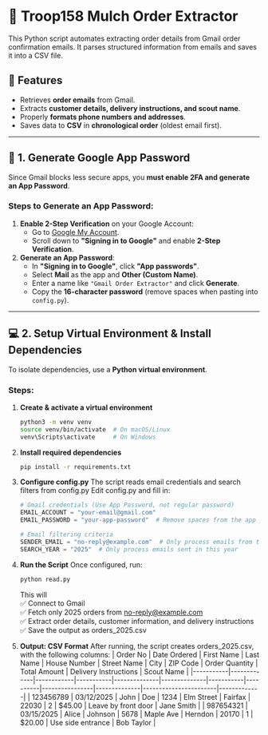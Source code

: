 # 📩 Troop158 Mulch Order Extractor

This Python script automates extracting order details from Gmail order confirmation emails. It parses structured information from emails and saves it into a CSV file.

## 🚀 Features
- Retrieves **order emails** from Gmail.
- Extracts **customer details, delivery instructions, and scout name**.
- Properly **formats phone numbers and addresses**.
- Saves data to **CSV** in **chronological order** (oldest email first).

---

## 🔑 **1. Generate Google App Password**
Since Gmail blocks less secure apps, you **must enable 2FA and generate an App Password**.

### **Steps to Generate an App Password:**
1. **Enable 2-Step Verification** on your Google Account:
   - Go to [Google My Account](https://myaccount.google.com/security).
   - Scroll down to **"Signing in to Google"** and enable **2-Step Verification**.
2. **Generate an App Password**:
   - In **"Signing in to Google"**, click **"App passwords"**.
   - Select **Mail** as the app and **Other (Custom Name)**.
   - Enter a name like `"Gmail Order Extractor"` and click **Generate**.
   - Copy the **16-character password** (remove spaces when pasting into `config.py`).

---

## 💻 **2. Setup Virtual Environment & Install Dependencies**
To isolate dependencies, use a **Python virtual environment**.

### **Steps:**
1. **Create & activate a virtual environment**
   ```bash
   python3 -m venv venv
   source venv/bin/activate  # On macOS/Linux
   venv\Scripts\activate     # On Windows
2. **Install required dependencies**
   ```bash
   pip install -r requirements.txt
3. **Configure config.py**
   The script reads email credentials and search filters from config.py
   Edit config.py and fill in:
   ```python
   # Gmail credentials (Use App Password, not regular password)
   EMAIL_ACCOUNT = "your-email@gmail.com"
   EMAIL_PASSWORD = "your-app-password"  # Remove spaces from the app password

   # Email filtering criteria
   SENDER_EMAIL = "no-reply@example.com"  # Only process emails from this sender
   SEARCH_YEAR = "2025"  # Only process emails sent in this year

4. **Run the Script**
   Once configured, run:
   ```bash
   python read.py
   ```
   This will  
   ✅ Connect to Gmail  
   ✅ Fetch only 2025 orders from no-reply@example.com  
   ✅ Extract order details, customer information, and delivery instructions  
   ✅ Save the output as orders_2025.csv

 5. **Output: CSV Format**
    After running, the script creates orders_2025.csv, with the following columns:
    | Order No  | Date Ordered | First Name | Last Name | House Number | Street Name  | City      | ZIP Code | Order Quantity | Total Amount | Delivery Instructions | Scout Name  |
    |-----------|-------------|------------|-----------|--------------|--------------|-----------|----------|----------------|--------------|-----------------------|-------------|
    | 123456789 | 03/12/2025  | John       | Doe       | 1234         | Elm Street  | Fairfax   | 22030    | 2              | $45.00       | Leave by front door   | Jane Smith  |
    | 987654321 | 03/15/2025  | Alice      | Johnson   | 5678         | Maple Ave   | Herndon   | 20170    | 1              | $20.00       | Use side entrance     | Bob Taylor  |

   
